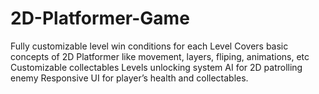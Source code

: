 # 2D-Platformer-Game

Fully customizable level win conditions for each Level
Covers basic concepts of 2D Platformer like movement, layers, fliping, animations, etc
Customizable collectables
Levels unlocking system
AI for 2D patrolling enemy
Responsive UI for player’s health and collectables.
